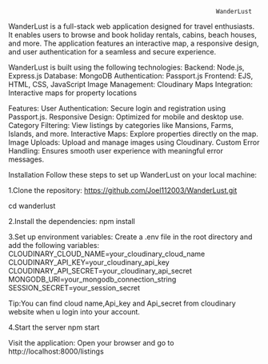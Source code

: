                                                               WanderLust
WanderLust is a full-stack web application designed for travel enthusiasts. It enables users to browse and book holiday rentals, cabins, beach houses, and more. The application features an interactive map, a responsive design, and user authentication for a seamless and secure experience.


WanderLust is built using the following technologies:
Backend: Node.js, Express.js
Database: MongoDB
Authentication: Passport.js
Frontend: EJS, HTML, CSS, JavaScript
Image Management: Cloudinary
Maps Integration: Interactive maps for property locations

Features:
User Authentication: Secure login and registration using Passport.js.
Responsive Design: Optimized for mobile and desktop use.
Category Filtering: View listings by categories like Mansions, Farms, Islands, and more.
Interactive Maps: Explore properties directly on the map.
Image Uploads: Upload and manage images using Cloudinary.
Custom Error Handling: Ensures smooth user experience with meaningful error messages.

Installation
Follow these steps to set up WanderLust on your local machine:

1.Clone the repository:
https://github.com/Joel112003/WanderLust.git

cd wanderlust

2.Install the dependencies:
npm install

3.Set up environment variables: Create a .env file in the root directory and add the following variables:
CLOUDINARY_CLOUD_NAME=your_cloudinary_cloud_name
CLOUDINARY_API_KEY=your_cloudinary_api_key
CLOUDINARY_API_SECRET=your_cloudinary_api_secret
MONGODB_URI=your_mongodb_connection_string
SESSION_SECRET=your_session_secret

Tip:You can find cloud name,Api_key and Api_secret from cloudinary website when u login into your account.

4.Start the server
npm start

Visit the application: Open your browser and go to http://localhost:8000/listings



